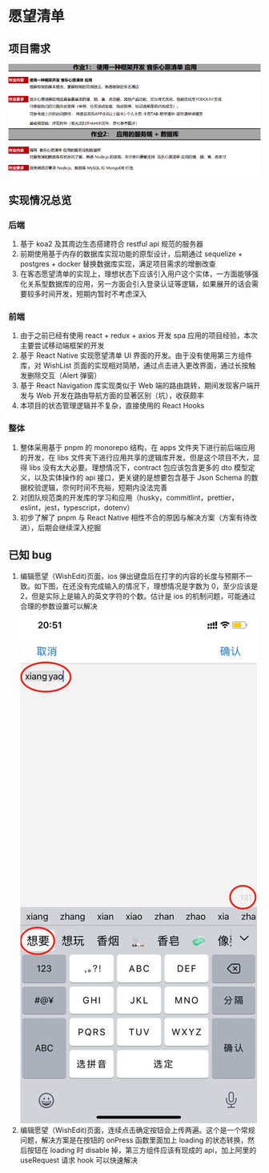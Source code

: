 # 愿望清单

## 项目需求

![项目需求](images/项目需求.png)

## 实现情况总览

### 后端

1. 基于 koa2 及其周边生态搭建符合 restful api 规范的服务器
2. 前期使用基于内存的数据库实现功能的原型设计，后期通过 sequelize + postgres + docker 替换数据库实现，满足项目需求的增删改查
3. 在客态愿望清单的实现上，理想状态下应该引入用户这个实体，一方面能够强化关系型数据库的应用，另一方面会引入登录认证等逻辑，如果展开的话会需要较多时间开发，短期内暂时不考虑深入

### 前端

1. 由于之前已经有使用 react + redux + axios 开发 spa 应用的项目经验，本次主要尝试移动端框架的开发
2. 基于 React Native 实现愿望清单 UI 界面的开发。由于没有使用第三方组件库，对 WishList 页面的实现相对简陋，通过点击进入更改界面，通过长按触发删除交互（Alert 弹窗）
3. 基于 React Navigation 库实现类似于 Web 端的路由跳转，期间发现客户端开发与 Web 开发在路由导航方面的显著区别（坑），收获颇丰
4. 本项目的状态管理逻辑并不复杂，直接使用的 React Hooks

### 整体

1. 整体采用基于 pnpm 的 monorepo 结构，在 apps 文件夹下进行前后端应用的开发，在 libs 文件夹下进行应用共享的逻辑库开发。但是这个项目不大，显得 libs 没有太大必要。理想情况下，contract 包应该包含更多的 dto 模型定义，以及实体操作的 api 接口，更关键的是想要包含基于 Json Schema 的数据校验逻辑，奈何时间不充裕，短期内没法完善
2. 对团队规范类的开发库的学习和应用（husky，commitlint，prettier，eslint，jest，typescript，dotenv）
3. 初步了解了 pnpm 与 React Native 相性不合的原因与解决方案（方案有待改进），后期会继续深入挖掘

## 已知 bug

1. 编辑愿望（WishEdit)页面，ios 弹出键盘后在打字的内容的长度与预期不一致。如下图，在还没有完成输入的情况下，理想情况是字数为 0，至少应该是 2，但是实际上是输入的英文字符的个数。估计是 ios 的机制问题，可能通过合理的参数设置可以解决
   ![编辑页面bug](images/编辑页面bug.jpg)
2. 编辑愿望（WishEdit)页面，连续点击确定按钮会上传两遍。这个是一个常规问题，解决方案是在按钮的 onPress 函数里面加上 loading 的状态转换，然后按钮在 loading 时 disable 掉，第三方组件应该有现成的 api，加上阿里的 useRequest 请求 hook 可以快速解决
